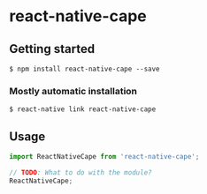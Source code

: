 # react-native-cape

## Getting started

`$ npm install react-native-cape --save`

### Mostly automatic installation

`$ react-native link react-native-cape`

## Usage
```javascript
import ReactNativeCape from 'react-native-cape';

// TODO: What to do with the module?
ReactNativeCape;
```
